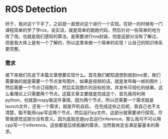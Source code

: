 # ROS Detection
终于，我对这个下手了，之前就一直想对这个进行一个实现。在研一的时候有一门课程简单的学了学ros，说实话，就是简单的跑跑代码，然后针对一些简单的地方改了改。也就是我们感知的算法，是需要进行ros封装，但是这部分没有了解过，但是我大体上是有一个了解的，所以这里来做一个简单的实现！让自己的知识体系更完整。
### 需求
接下来我们先说下本篇文章想要实现什么。首先我们都知道想到放到ros里，我们需要做的就是需要一个节点发布图片，如果是视频的话，就是发布每一帧的图片；然后需要一个节点订阅图片，然后实现图片的目标检测，并发布可视化的结果。这么看理论上只需要两个节点。这篇文章主要就是完成这个，首先我将利用python，也就是rospy做这件事情，因为两个节点，所以还需要一个需求就是launch文件，还有一个需求，就是开机自启。
在完成这些之后呢，我自己也不太清楚，能不能用cpp写这两个节点，然后运行py文件，这部分就需要进行探究。尽管我感觉这部分没有意义。因为底层还是py去运行inference，那么我可不可以用cpp写一个inference。这些都是后续拓展的需求。当然我肯定会满足最基本的需求。